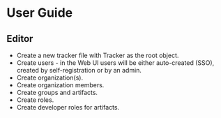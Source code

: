 # User Guide

## Editor

* Create a new tracker file with Tracker as the root object.
* Create users - in the Web UI users will be either auto-created (SSO), created by self-registration or by an admin.
* Create organization(s).
* Create organization members. 
* Create groups and artifacts.
* Create roles.
* Create developer roles for artifacts.
